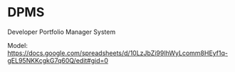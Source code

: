 # DPMS
Developer Portfolio Manager System

Model: https://docs.google.com/spreadsheets/d/10LzJbZi99IhWyLcomm8HEyf1q-gEL95NKKcgkG7q60Q/edit#gid=0

